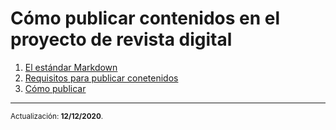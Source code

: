 # Cómo publicar contenidos en el proyecto de revista digital

1.  [El estándar Markdown](estandar.md)
2.  [Requisitos para publicar conetenidos](requisitos-publicacion.md)
3.  [Cómo publicar](detalles-publicacion.md)

---

<small>Actualización: **12/12/2020**.</small>
